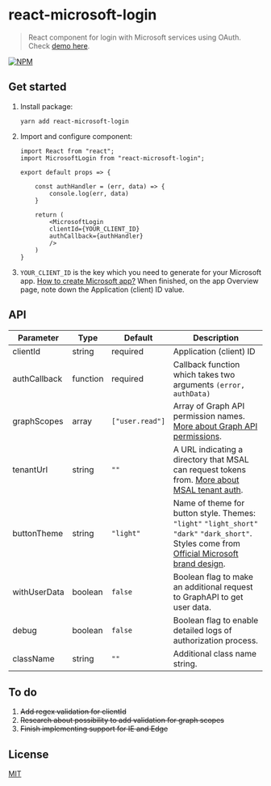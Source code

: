 # react-microsoft-login

>React component for login with Microsoft services using OAuth. Check [demo here](https://alexandrtovmach.github.io/react-microsoft-login/).

[![NPM](https://nodei.co/npm/react-microsoft-login.png)](https://www.npmjs.com/package/react-microsoft-login)

## Get started
1. Install package: 
    ```
    yarn add react-microsoft-login
    ```
2. Import and configure component:
    ```
    import React from "react";
    import MicrosoftLogin from "react-microsoft-login";

    export default props => {
        
        const authHandler = (err, data) => {
            console.log(err, data)
        }
        
        return (
            <MicrosoftLogin
            clientId={YOUR_CLIENT_ID}
            authCallback={authHandler}
            />
        )
    }

    ```
3. `YOUR_CLIENT_ID` is the key which you need to generate for your Microsoft app. [How to create Microsoft app?](https://docs.microsoft.com/en-us/azure/active-directory/develop/quickstart-v2-register-an-app) When finished, on the app Overview page, note down the Application (client) ID value.


## API

| Parameter     | Type       | Default         | Description                                                     |
|---------------|------------|-----------------|-----------------------------------------------------------------|
| clientId      | string     | required        | Application (client) ID                                         |
| authCallback  | function   | required        | Callback function which takes two arguments `(error, authData)` |
| graphScopes   | array      | `["user.read"]` | Array of Graph API permission names. [More about Graph API permissions](https://developer.microsoft.com/en-us/graph/docs/concepts/permissions_reference).|
| tenantUrl     | string     | `""`            | A URL indicating a directory that MSAL can request tokens from. [More about MSAL tenant auth](https://github.com/AzureAD/microsoft-authentication-library-for-js/wiki/MSAL-basics).|
| buttonTheme   | string     | `"light"`       | Name of theme for button style. Themes: `"light"` `"light_short"` `"dark"` `"dark_short"`. Styles come from [Official Microsoft brand design](https://docs.microsoft.com/en-us/azure/active-directory/develop/howto-add-branding-in-azure-ad-apps).|
| withUserData  | boolean    | `false`         | Boolean flag to make an additional request to GraphAPI to get user data. |
| debug         | boolean    | `false`         | Boolean flag to enable detailed logs of authorization process. |
| className     | string     | `""`            | Additional class name string. |

  


## To do
1. ~~Add regex validation for clientId~~
2. ~~Research about possibility to add validation for graph scopes~~
3. ~~Finish implementing support for IE and Edge~~

## License

[MIT](https://github.com/nishanths/license/blob/master/LICENSE)